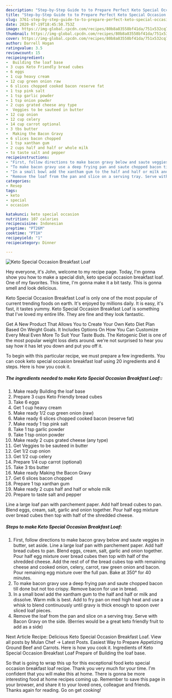 ```yaml
---
description: "Step-by-Step Guide to to Prepare Perfect Keto Special Occasion Breakfast Loaf"
title: "Step-by-Step Guide to to Prepare Perfect Keto Special Occasion Breakfast Loaf"
slug: 3761-step-by-step-guide-to-to-prepare-perfect-keto-special-occasion-breakfast-loaf
date: 2020-07-19T18:45:50.753Z
image: https://img-global.cpcdn.com/recipes/80b8a83558bf41da/751x532cq70/keto-special-occasion-breakfast-loaf-recipe-main-photo.jpg
thumbnail: https://img-global.cpcdn.com/recipes/80b8a83558bf41da/751x532cq70/keto-special-occasion-breakfast-loaf-recipe-main-photo.jpg
cover: https://img-global.cpcdn.com/recipes/80b8a83558bf41da/751x532cq70/keto-special-occasion-breakfast-loaf-recipe-main-photo.jpg
author: Darrell Hogan
ratingvalue: 3.5
reviewcount: 15
recipeingredient:
-  Building the loaf base
- 3 cups Keto Friendly bread cubes
- 6 eggs
- 1 cup heavy cream
- 12 cup green onion raw
- 6 slices chopped cooked bacon reserve fat
- 1 tsp pink salt
- 1 tsp garlic powder
- 1 tsp onion powder
- 2 cups grated cheese any type
-  Veggies to be sauteed in butter
- 12 cup onion
- 12 cup celery
- 14 cup carrot optional
- 3 tbs butter
-  Making the Bacon Gravy
- 6 slices bacon chopped
- 1 tsp xanthan gum
- 2 cups half and half or whole milk
- to taste salt and pepper
recipeinstructions:
- "First, follow directions to make bacon gravy below and saute veggies in butter, set aside. Line a large loaf pan with parchement paper. Add half bread cubes to pan. Blend eggs, cream, salt, garlic and onion together. Pour half egg mixture over bread cubes then top with half of the shredded cheese. Add the rest of of the bread cubes top with remaining cheese and cooked onion, celery, carrot, raw green onion and bacon. Pour remaining egg mixture over the full pan. Bake at 350° for 40 minutes."
- "To make bacon gravy use a deep frying pan and saute chopped bacon till done but not too crispy. Remove bacon for use in bread."
- "In a small bowl add the xantham gum to the half and half or milk and dissolve. Warm milk is best. Add to fry pan on med high heat and use a whisk to blend continuously until gravy is thick enough to spoon over sliced loaf pieces."
- "Remove the loaf from the pan and slice on a serving tray. Serve with Bacon Gravy on the side. (Berries would be a great keto friendly fruit to add as a side)"
categories:
- Resep
tags:
- keto
- special
- occasion

katakunci: keto special occasion
nutrition: 107 calories
recipecuisine: Indonesian
preptime: "PT26M"
cooktime: "PT1H"
recipeyield: "1"
recipecategory: Dinner

---
```



![Keto Special Occasion Breakfast Loaf](https://img-global.cpcdn.com/recipes/80b8a83558bf41da/751x532cq70/keto-special-occasion-breakfast-loaf-recipe-main-photo.jpg)

Hey everyone, it's John, welcome to my recipe page. Today, I'm gonna show you how to make a special dish, keto special occasion breakfast loaf. One of my favorites. This time, I'm gonna make it a bit tasty. This is gonna smell and look delicious.

Keto Special Occasion Breakfast Loaf is only one of the most popular of current trending foods on earth. It's enjoyed by millions daily. It is easy, it's fast, it tastes yummy. Keto Special Occasion Breakfast Loaf is something that I've loved my entire life. They are fine and they look fantastic.

Get A New Product That Allows You to Create Your Own Keto Diet Plan Based On Weight Goals. It Includes Options On How You Can Customize Every Meal Even More To Suit Your Taste Buds. The Ketogenic Diet is one of the most popular weight loss diets around. we&#39;re not surprised to hear you say how it has let you down and put you off it.


To begin with this particular recipe, we must prepare a few ingredients. You can cook keto special occasion breakfast loaf using 20 ingredients and 4 steps. Here is how you cook it.

##### The ingredients needed to make Keto Special Occasion Breakfast Loaf::

1. Make ready  Building the loaf base
1. Prepare 3 cups Keto Friendly bread cubes
1. Take 6 eggs
1. Get 1 cup heavy cream
1. Make ready 1/2 cup green onion (raw)
1. Make ready 6 slices chopped cooked bacon (reserve fat)
1. Make ready 1 tsp pink salt
1. Take 1 tsp garlic powder
1. Take 1 tsp onion powder
1. Make ready 2 cups grated cheese (any type)
1. Get  Veggies to be sauteed in butter
1. Get 1/2 cup onion
1. Get 1/2 cup celery
1. Prepare 1/4 cup carrot (optional)
1. Take 3 tbs butter
1. Make ready  Making the Bacon Gravy
1. Get 6 slices bacon chopped
1. Prepare 1 tsp xanthan gum
1. Make ready 2 cups half and half or whole milk
1. Prepare to taste salt and pepper


Line a large loaf pan with parchement paper. Add half bread cubes to pan. Blend eggs, cream, salt, garlic and onion together. Pour half egg mixture over bread cubes then top with half of the shredded cheese. 

##### Steps to make Keto Special Occasion Breakfast Loaf:

1. First, follow directions to make bacon gravy below and saute veggies in butter, set aside. Line a large loaf pan with parchement paper. Add half bread cubes to pan. Blend eggs, cream, salt, garlic and onion together. Pour half egg mixture over bread cubes then top with half of the shredded cheese. Add the rest of of the bread cubes top with remaining cheese and cooked onion, celery, carrot, raw green onion and bacon. Pour remaining egg mixture over the full pan. Bake at 350° for 40 minutes.
1. To make bacon gravy use a deep frying pan and saute chopped bacon till done but not too crispy. Remove bacon for use in bread.
1. In a small bowl add the xantham gum to the half and half or milk and dissolve. Warm milk is best. Add to fry pan on med high heat and use a whisk to blend continuously until gravy is thick enough to spoon over sliced loaf pieces.
1. Remove the loaf from the pan and slice on a serving tray. Serve with Bacon Gravy on the side. (Berries would be a great keto friendly fruit to add as a side)


Next Article Recipe: Delicious Keto Special Occasion Breakfast Loaf. View all posts by Mulan Chef → Latest Posts. Easiest Way to Prepare Appetizing Ground Beef and Carrots. Here is how you cook it. Ingredients of Keto Special Occasion Breakfast Loaf Prepare of Building the loaf base. 

So that is going to wrap this up for this exceptional food keto special occasion breakfast loaf recipe. Thank you very much for your time. I'm confident that you will make this at home. There is gonna be more interesting food at home recipes coming up. Remember to save this page in your browser, and share it to your loved ones, colleague and friends. Thanks again for reading. Go on get cooking!
